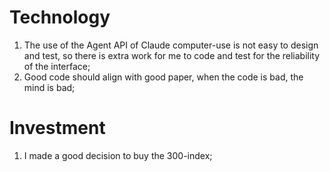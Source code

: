 # Technology
1. The use of the Agent API of Claude computer-use is not easy to design and test, so there is extra work for me to code and test for the reliability of the interface;
2. Good code should align with good paper, when the code is bad, the mind is bad;

# Investment 
1. I made a good decision to buy the 300-index;